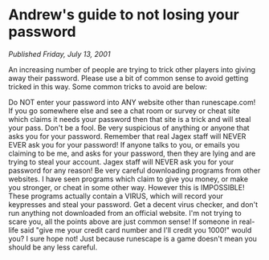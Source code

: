 # Andrew's guide to not losing your password
*Published Friday, July 13, 2001*

An increasing number of people are trying to trick other players into giving away their password. Please use a bit of common sense to avoid getting tricked in this way. Some common tricks to avoid are below:

Do NOT enter your password into ANY website other than runescape.com! If you go somewhere else and see a chat room or survey or cheat site which claims it needs your password then that site is a trick and will steal your pass. Don't be a fool. Be very suspicious of anything or anyone that asks you for your password.
Remember that real Jagex staff will NEVER EVER ask you for your password! If anyone talks to you, or emails you claiming to be me, and asks for your password, then they are lying and are trying to steal your account. Jagex staff will NEVER ask you for your password for any reason!
Be very careful downloading programs from other websites. I have seen programs which claim to give you money, or make you stronger, or cheat in some other way. However this is IMPOSSIBLE! These programs actually contain a VIRUS, which will record your keypresses and steal your password. Get a decent virus checker, and don't run anything not downloaded from an official website.
I'm not trying to scare you, all the points above are just common sense! If someone in real-life said "give me your credit card number and I'll credit you 1000!" would you? I sure hope not! Just because runescape is a game doesn't mean you should be any less careful.
